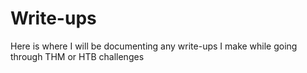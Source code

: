 # Write-ups
Here is where I will be documenting any write-ups I make while going through THM or HTB challenges

